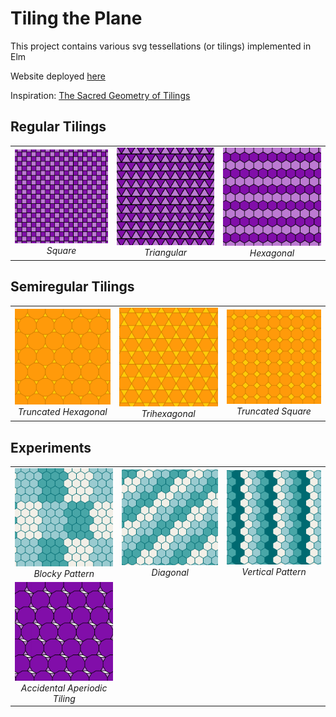 # Tiling the Plane

This project contains various svg tessellations (or tilings) implemented in Elm

Website deployed [here](https://vsebastian8.github.io/Tessellation/)

Inspiration: [The Sacred Geometry of Tilings](https://www.youtube.com/watch?v=wiWEP5Kf8sk&t=398s)

## Regular Tilings

|                                                                             |                                                                                    |                                                                                 |
| :-------------------------------------------------------------------------: | :--------------------------------------------------------------------------------: | :-----------------------------------------------------------------------------: |
| <img src="./assets/regular/squares.png" width="200" alt="Alt1"><br>_Square_ | <img src="./assets/regular/triangles.png" width="200" alt="Alt2"><br> _Triangular_ | <img src="./assets/regular/hexagons.png" width="200" alt="Alt3"><br>_Hexagonal_ |

## Semiregular Tilings

|                                                                                                         |                                                                                             |                                                                                                   |
| :-----------------------------------------------------------------------------------------------------: | :-----------------------------------------------------------------------------------------: | :-----------------------------------------------------------------------------------------------: |
| <img src="./assets/semiregular/truncatedHexagonal.png" width="200" alt="Alt1"><br>_Truncated Hexagonal_ | <img src="./assets/semiregular/triHexagonal.png" width="200" alt="Alt2"><br> _Trihexagonal_ | <img src="./assets/semiregular/truncatedSquare.png" width="200" alt="Alt3"><br>_Truncated Square_ |

## Experiments

|                                                                                                              |                                                                                            |                                                                                                   |
| :----------------------------------------------------------------------------------------------------------: | :----------------------------------------------------------------------------------------: | :-----------------------------------------------------------------------------------------------: |
|         <img src="./assets/experiments/hexagonBlock.png" width="200" alt="Alt1"><br>_Blocky Pattern_         | <img src="./assets/experiments/hexagonDiagonal.png" width="200" alt="Alt2"><br> _Diagonal_ | <img src="./assets/experiments/hexagonVertical.png" width="200" alt="Alt3"><br>_Vertical Pattern_ |
| <img src="./assets/experiments/randomAperiodic.png" width="200" alt="Alt1"><br>_Accidental Aperiodic Tiling_ |
